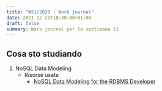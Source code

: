 ```yaml
---
title: "W51/2020 - Work journal"
date: 2021-12-23T18:30:00+01:00
draft: false
summary: Work journal per la settimana 51
---
```


## Cosa sto studiando
 1. NoSQL Data Modeling
	 * Risorse usate
		 * [NoSQL Data Modeling for the RDBMS Developer](https://www.youtube.com/watch?v=Y9WGjiSQkt8)

